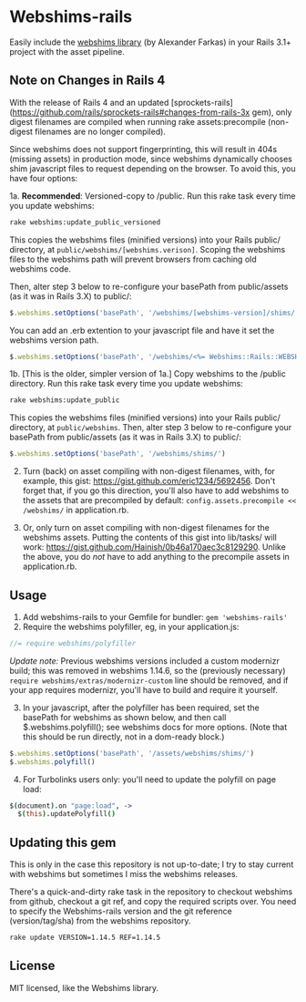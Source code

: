 # Webshims-rails

Easily include the [webshims library](http://aFarkas.github.com/webshim/demos/index.html) (by Alexander Farkas) in your Rails 3.1+ project with the asset pipeline.

## Note on Changes in Rails 4

With the release of Rails 4 and an updated [sprockets-rails](https://github.com/rails/sprockets-rails#changes-from-rails-3x gem), only digest filenames are compiled when running rake assets:precompile (non-digest filenames are no longer compiled).

Since webshims does not support fingerprinting, this will result in 404s (missing assets) in production mode, since webshims dynamically chooses shim javascript files to request depending on the browser. To avoid this, you have four options:

1a. **Recommended**: Versioned-copy to /public. Run this rake task every time you update webshims:

  ```bash
  rake webshims:update_public_versioned
  ```

  This copies the webshims files (minified versions) into your Rails public/ directory, at `public/webshims/[webshims.verison]`. Scoping the webshims files to the webshims path will prevent browsers from caching old webshims code.

  Then, alter step 3 below to re-configure your basePath from public/assets (as it was in Rails 3.X) to public/:

  ```javascript
  $.webshims.setOptions('basePath', '/webshims/[webshims-version]/shims/')
  ```

  You can add an .erb extention to your javascript file and have it set the webshims version path.

  ```javascript
  $.webshims.setOptions('basePath', '/webshims/<%= Webshims::Rails::WEBSHIMS_VERSION %>/shims/')
  ```


1b. [This is the older, simpler version of 1a.] Copy webshims to the /public directory. Run this rake task every time you update webshims:

  ```bash
  rake webshims:update_public
  ```

  This copies the webshims files (minified versions) into your Rails public/ directory, at `public/webshims`. Then, alter step 3 below to re-configure your basePath from public/assets (as it was in Rails 3.X) to public/:

  ```javascript
  $.webshims.setOptions('basePath', '/webshims/shims/')
  ```

2. Turn (back) on asset compiling with non-digest filenames, with, for example, this gist: https://gist.github.com/eric1234/5692456. Don't forget that, if you go this direction, you'll also have to add webshims to the assets that are precompiled by default: `config.assets.precompile << /webshims/` in application.rb.

3. Or, only turn on asset compiling with non-digest filenames for the webshims assets.  Putting the contents of this gist into lib/tasks/ will work: https://gist.github.com/Hainish/0b46a170aec3c8129290.  Unlike the above, you do *not* have to add anything to the precompile assets in application.rb.

## Usage

1. Add webshims-rails to your Gemfile for bundler: `gem 'webshims-rails'`
2. Require the webshims polyfiller, eg, in your application.js:

  ```javascript
  //= require webshims/polyfiller
  ```

  *Update note:* Previous webshims versions included a custom modernizr build; this was removed in webshims 1.14.6, so the (previously necessary) `require webshims/extras/modernizr-custom` line should be removed, and if your app requires modernizr, you'll have to build and require it yourself.

3. In your javascript, after the polyfiller has been required, set the basePath for webshims as shown below, and then call $.webshims.polyfill(); see webshims docs for more options.
   (Note that this should be run directly, not in a dom-ready block.)

  ```javascript
  $.webshims.setOptions('basePath', '/assets/webshims/shims/')
  $.webshims.polyfill()
  ```

4. For Turbolinks users only: you'll need to update the polyfill on page load:

  ```coffeescript
  $(document).on "page:load", ->
    $(this).updatePolyfill()
  ```

## Updating this gem

This is only in the case this repository is not up-to-date; I try to stay current with webshims but sometimes I miss the webshims releases.

There's a quick-and-dirty rake task in the repository to checkout webshims from github, checkout a git ref, and copy the required scripts over. You need to specify the Webshims-rails version and the git reference (version/tag/sha) from the webshims repository.

```bash
rake update VERSION=1.14.5 REF=1.14.5
```

## License

MIT licensed, like the Webshims library.
